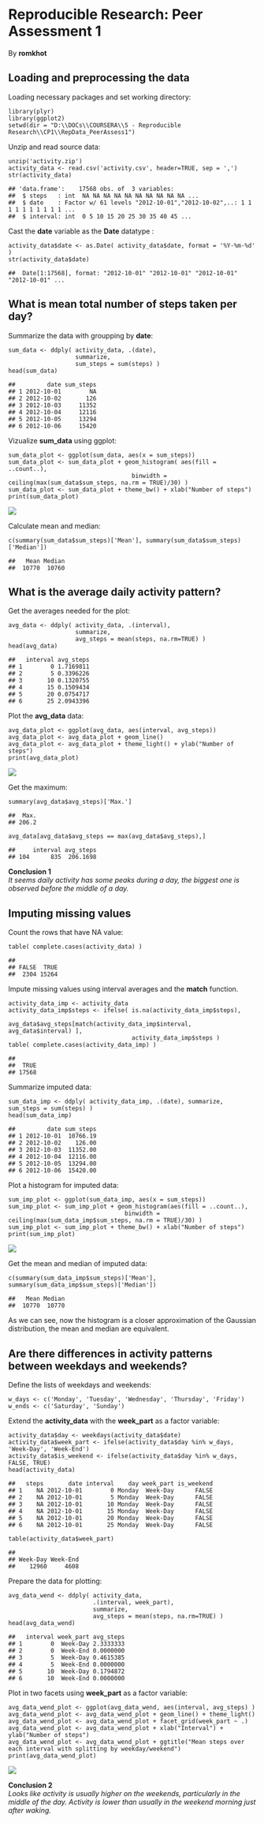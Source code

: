 Reproducible Research: Peer Assessment 1
========================================

By **romkhot**

Loading and preprocessing the data
----------------------------------

Loading necessary packages and set working directory:

    library(plyr)
    library(ggplot2)
    setwd(dir = "D:\\DOCs\\COURSERA\\5 - Reproducible Research\\CP1\\RepData_PeerAssess1")

Unzip and read source data:

    unzip('activity.zip')
    activity_data <- read.csv('activity.csv', header=TRUE, sep = ',')
    str(activity_data)

    ## 'data.frame':    17568 obs. of  3 variables:
    ##  $ steps   : int  NA NA NA NA NA NA NA NA NA NA ...
    ##  $ date    : Factor w/ 61 levels "2012-10-01","2012-10-02",..: 1 1 1 1 1 1 1 1 1 1 ...
    ##  $ interval: int  0 5 10 15 20 25 30 35 40 45 ...

Cast the **date** variable as the **Date** datatype :

    activity_data$date <- as.Date( activity_data$date, format = '%Y-%m-%d' )
    str(activity_data$date)

    ##  Date[1:17568], format: "2012-10-01" "2012-10-01" "2012-10-01" "2012-10-01" ...

What is mean total number of steps taken per day?
-------------------------------------------------

Summarize the data with groupping by **date**:

    sum_data <- ddply( activity_data, .(date),
                       summarize,
                       sum_steps = sum(steps) )
    head(sum_data)

    ##         date sum_steps
    ## 1 2012-10-01        NA
    ## 2 2012-10-02       126
    ## 3 2012-10-03     11352
    ## 4 2012-10-04     12116
    ## 5 2012-10-05     13294
    ## 6 2012-10-06     15420

Vizualize **sum\_data** using ggplot:

    sum_data_plot <- ggplot(sum_data, aes(x = sum_steps))
    sum_data_plot <- sum_data_plot + geom_histogram( aes(fill = ..count..), 
                                       binwidth = ceiling(max(sum_data$sum_steps, na.rm = TRUE)/30) )
    sum_data_plot <- sum_data_plot + theme_bw() + xlab("Number of steps")
    print(sum_data_plot)

![](figure/histogram-1.png)

Calculate mean and median:

    c(summary(sum_data$sum_steps)['Mean'], summary(sum_data$sum_steps)['Median'])

    ##   Mean Median 
    ##  10770  10760

What is the average daily activity pattern?
-------------------------------------------

Get the averages needed for the plot:

    avg_data <- ddply( activity_data, .(interval),
                       summarize,
                       avg_steps = mean(steps, na.rm=TRUE) )
    head(avg_data)

    ##   interval avg_steps
    ## 1        0 1.7169811
    ## 2        5 0.3396226
    ## 3       10 0.1320755
    ## 4       15 0.1509434
    ## 5       20 0.0754717
    ## 6       25 2.0943396

Plot the **avg\_data** data:

    avg_data_plot <- ggplot(avg_data, aes(interval, avg_steps))
    avg_data_plot <- avg_data_plot + geom_line() 
    avg_data_plot <- avg_data_plot + theme_light() + ylab("Number of steps")
    print(avg_data_plot)

![](figure/plot-1.png)

Get the maximum:

    summary(avg_data$avg_steps)['Max.']

    ##  Max. 
    ## 206.2

    avg_data[avg_data$avg_steps == max(avg_data$avg_steps),]

    ##     interval avg_steps
    ## 104      835  206.1698

**Conclusion 1**  
*It seems daily activity has some peaks during a day, the biggest one is
observed before the middle of a day.*

Imputing missing values
-----------------------

Count the rows that have NA value:

    table( complete.cases(activity_data) )

    ## 
    ## FALSE  TRUE 
    ##  2304 15264

Impute missing values using interval averages and the **match**
function.

    activity_data_imp <- activity_data
    activity_data_imp$steps <- ifelse( is.na(activity_data_imp$steps),
                                       avg_data$avg_steps[match(activity_data_imp$interval, avg_data$interval) ],
                                       activity_data_imp$steps )
    table( complete.cases(activity_data_imp) )

    ## 
    ##  TRUE 
    ## 17568

Summarize imputed data:

    sum_data_imp <- ddply( activity_data_imp, .(date), summarize, sum_steps = sum(steps) )
    head(sum_data_imp)

    ##         date sum_steps
    ## 1 2012-10-01  10766.19
    ## 2 2012-10-02    126.00
    ## 3 2012-10-03  11352.00
    ## 4 2012-10-04  12116.00
    ## 5 2012-10-05  13294.00
    ## 6 2012-10-06  15420.00

Plot a histogram for imputed data:

    sum_imp_plot <- ggplot(sum_data_imp, aes(x = sum_steps))
    sum_imp_plot <- sum_imp_plot + geom_histogram(aes(fill = ..count..), 
                                     binwidth = ceiling(max(sum_data_imp$sum_steps, na.rm = TRUE)/30) )
    sum_imp_plot <- sum_imp_plot + theme_bw() + xlab("Number of steps")
    print(sum_imp_plot)

![](figure/imputed.histogram-1.png)

Get the mean and median of imputed data:

    c(summary(sum_data_imp$sum_steps)['Mean'], summary(sum_data_imp$sum_steps)['Median'])

    ##   Mean Median 
    ##  10770  10770

As we can see, now the histogram is a closer approximation of the
Gaussian distribution, the mean and median are equivalent.

Are there differences in activity patterns between weekdays and weekends?
-------------------------------------------------------------------------

Define the lists of weekdays and weekends:

    w_days <- c('Monday', 'Tuesday', 'Wednesday', 'Thursday', 'Friday')
    w_ends <- c('Saturday', 'Sunday')

Extend the **activity\_data** with the **week\_part** as a factor
variable:

    activity_data$day <- weekdays(activity_data$date)
    activity_data$week_part <- ifelse(activity_data$day %in% w_days, 'Week-Day', 'Week-End')
    activity_data$is_weekend <- ifelse(activity_data$day %in% w_days, FALSE, TRUE)
    head(activity_data)

    ##   steps       date interval    day week_part is_weekend
    ## 1    NA 2012-10-01        0 Monday  Week-Day      FALSE
    ## 2    NA 2012-10-01        5 Monday  Week-Day      FALSE
    ## 3    NA 2012-10-01       10 Monday  Week-Day      FALSE
    ## 4    NA 2012-10-01       15 Monday  Week-Day      FALSE
    ## 5    NA 2012-10-01       20 Monday  Week-Day      FALSE
    ## 6    NA 2012-10-01       25 Monday  Week-Day      FALSE

    table(activity_data$week_part)

    ## 
    ## Week-Day Week-End 
    ##    12960     4608

Prepare the data for plotting:

    avg_data_wend <- ddply( activity_data, 
                            .(interval, week_part),
                            summarize,
                            avg_steps = mean(steps, na.rm=TRUE) )
    head(avg_data_wend)

    ##   interval week_part avg_steps
    ## 1        0  Week-Day 2.3333333
    ## 2        0  Week-End 0.0000000
    ## 3        5  Week-Day 0.4615385
    ## 4        5  Week-End 0.0000000
    ## 5       10  Week-Day 0.1794872
    ## 6       10  Week-End 0.0000000

Plot in two facets using **week\_part** as a factor variable:

    avg_data_wend_plot <- ggplot(avg_data_wend, aes(interval, avg_steps) )
    avg_data_wend_plot <- avg_data_wend_plot + geom_line() + theme_light()
    avg_data_wend_plot <- avg_data_wend_plot + facet_grid(week_part ~ .) 
    avg_data_wend_plot <- avg_data_wend_plot + xlab("Interval") + ylab("Number of steps")
    avg_data_wend_plot <- avg_data_wend_plot + ggtitle("Mean steps over each interval with splitting by weekday/weekend")
    print(avg_data_wend_plot)

![](figure/facet.plot-1.png)

**Conclusion 2**  
*Looks like activity is usually higher on the weekends, particularly in the middle of the day.
Activity is lower than usually in the weekend morning just after waking.* 

